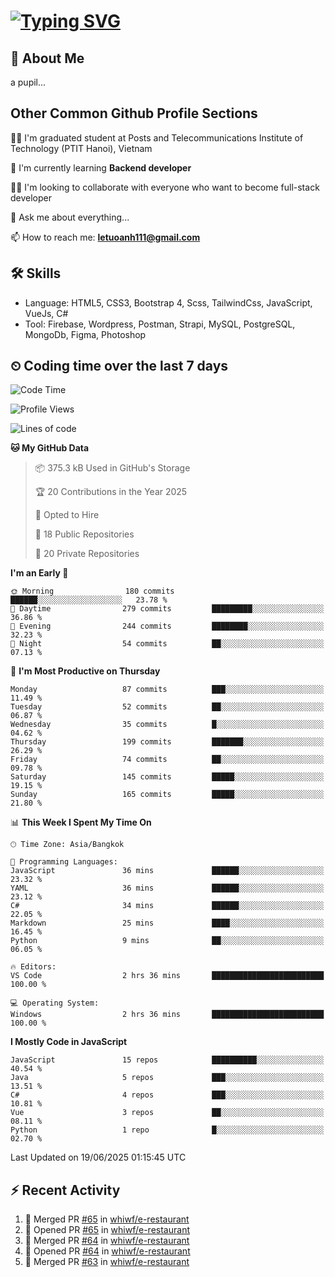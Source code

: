 # [![Typing SVG](https://readme-typing-svg.herokuapp.com?color=%23FFC83D&lines=Hi%2C+I'm+Le%2C+Tu+Oanh+%F0%9F%91%8B)](https://git.io/typing-svg)

## 🚀 About Me
a pupil...

<!-- ![GitHub metrics](https://metrics.lecoq.io/whiwf)   -->

## Other Common Github Profile Sections

👩‍🎓 I'm graduated student at Posts and Telecommunications Institute of Technology (PTIT Hanoi), Vietnam

🌱 I'm currently learning **Backend developer**

👯‍♀️ I'm looking to collaborate with everyone who want to become full-stack developer

💬 Ask me about everything...

📫 How to reach me: **letuoanh111@gmail.com**

## 🛠 Skills
- Language: HTML5, CSS3, Bootstrap 4, Scss, TailwindCss, JavaScript, VueJs, C#
- Tool: Firebase, Wordpress, Postman, Strapi, MySQL, PostgreSQL, MongoDb, Figma, Photoshop

## ⏲ Coding time over the last 7 days
<!--START_SECTION:waka-->
![Code Time](http://img.shields.io/badge/Code%20Time-726%20hrs%207%20mins-blue)

![Profile Views](http://img.shields.io/badge/Profile%20Views-0-blue)

![Lines of code](https://img.shields.io/badge/From%20Hello%20World%20I%27ve%20Written-312.2%20thousand%20lines%20of%20code-blue)

**🐱 My GitHub Data** 

> 📦 375.3 kB Used in GitHub's Storage 
 > 
> 🏆 20 Contributions in the Year 2025
 > 
> 💼 Opted to Hire
 > 
> 📜 18 Public Repositories 
 > 
> 🔑 20 Private Repositories 
 > 
**I'm an Early 🐤** 

```text
🌞 Morning                180 commits         ██████░░░░░░░░░░░░░░░░░░░   23.78 % 
🌆 Daytime                279 commits         █████████░░░░░░░░░░░░░░░░   36.86 % 
🌃 Evening                244 commits         ████████░░░░░░░░░░░░░░░░░   32.23 % 
🌙 Night                  54 commits          ██░░░░░░░░░░░░░░░░░░░░░░░   07.13 % 
```
📅 **I'm Most Productive on Thursday** 

```text
Monday                   87 commits          ███░░░░░░░░░░░░░░░░░░░░░░   11.49 % 
Tuesday                  52 commits          ██░░░░░░░░░░░░░░░░░░░░░░░   06.87 % 
Wednesday                35 commits          █░░░░░░░░░░░░░░░░░░░░░░░░   04.62 % 
Thursday                 199 commits         ███████░░░░░░░░░░░░░░░░░░   26.29 % 
Friday                   74 commits          ██░░░░░░░░░░░░░░░░░░░░░░░   09.78 % 
Saturday                 145 commits         █████░░░░░░░░░░░░░░░░░░░░   19.15 % 
Sunday                   165 commits         █████░░░░░░░░░░░░░░░░░░░░   21.80 % 
```


📊 **This Week I Spent My Time On** 

```text
🕑︎ Time Zone: Asia/Bangkok

💬 Programming Languages: 
JavaScript               36 mins             ██████░░░░░░░░░░░░░░░░░░░   23.32 % 
YAML                     36 mins             ██████░░░░░░░░░░░░░░░░░░░   23.12 % 
C#                       34 mins             ██████░░░░░░░░░░░░░░░░░░░   22.05 % 
Markdown                 25 mins             ████░░░░░░░░░░░░░░░░░░░░░   16.45 % 
Python                   9 mins              ██░░░░░░░░░░░░░░░░░░░░░░░   06.05 % 

🔥 Editors: 
VS Code                  2 hrs 36 mins       █████████████████████████   100.00 % 

💻 Operating System: 
Windows                  2 hrs 36 mins       █████████████████████████   100.00 % 
```

**I Mostly Code in JavaScript** 

```text
JavaScript               15 repos            ██████████░░░░░░░░░░░░░░░   40.54 % 
Java                     5 repos             ███░░░░░░░░░░░░░░░░░░░░░░   13.51 % 
C#                       4 repos             ███░░░░░░░░░░░░░░░░░░░░░░   10.81 % 
Vue                      3 repos             ██░░░░░░░░░░░░░░░░░░░░░░░   08.11 % 
Python                   1 repo              █░░░░░░░░░░░░░░░░░░░░░░░░   02.70 % 
```




 Last Updated on 19/06/2025 01:15:45 UTC
<!--END_SECTION:waka-->

## ⚡ Recent Activity
<!-- [![Top Langs](https://github-readme-stats.vercel.app/api/top-langs/?username=whiwf&layout=compact&theme=radical&hide=css)](https://github.com/anuraghazra/github-readme-stats)
 -->
<!-- <p><img align="center" src="https://github-readme-streak-stats.herokuapp.com/?user=oanhlt111&theme=radical" alt="oanhlt111" /></p> -->


<!--START_SECTION:activity-->
1. 🎉 Merged PR [#65](https://github.com/whiwf/e-restaurant/pull/65) in [whiwf/e-restaurant](https://github.com/whiwf/e-restaurant)
2. 💪 Opened PR [#65](https://github.com/whiwf/e-restaurant/pull/65) in [whiwf/e-restaurant](https://github.com/whiwf/e-restaurant)
3. 🎉 Merged PR [#64](https://github.com/whiwf/e-restaurant/pull/64) in [whiwf/e-restaurant](https://github.com/whiwf/e-restaurant)
4. 💪 Opened PR [#64](https://github.com/whiwf/e-restaurant/pull/64) in [whiwf/e-restaurant](https://github.com/whiwf/e-restaurant)
5. 🎉 Merged PR [#63](https://github.com/whiwf/e-restaurant/pull/63) in [whiwf/e-restaurant](https://github.com/whiwf/e-restaurant)
<!--END_SECTION:activity-->
